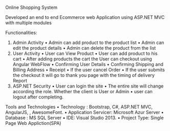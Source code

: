 Online Shopping System

Developed an end to end Ecommerce web Application using ASP.NET MVC with multiple modules

Functionalities:
1.	Admin Activity
•	Admin can add product to the product list
•	Admin can edit the product details
•	Admin can delete the product from the list
2. User Activity
•	User can View Product
•	User can add product to his cart
•	After adding products the cart the User can checkout using Angular WebFlow
•	Confirming User Details
•	Confirming Shipping and Billing Address
•	Receipt
•	If the user cancel Order
•	If the user submits the checkout it will go to thank you page with the timing of delivery Report
3. ASP.NET Security
•	User can login the site
•	The entire site will change according the role. Whether the client is User or Admin
•	user can logout after completing.

Tools and Technologies
•	Technology : Bootstrap, C#, ASP.NET MVC, AngularJS, , AwesomeFont.
•	Application Servicer: Microsoft Azur Server
•	Database : MS SQL Server
•	IDE: Visual Studio 2013.
•	Project Type: Single Page Web Appliction(SPA)

